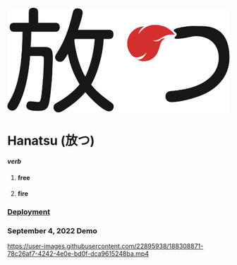 ![Hanatsu](src/assets/hanatsu-dark.svg)

# Hanatsu (放つ)
#### _verb_
1. #### free
2. #### fire

### [Deployment](https://craigrobertwhite.github.io/hanatsu/)

### September 4, 2022 Demo
https://user-images.githubusercontent.com/22895938/188308871-78c26af7-4242-4e0e-bd0f-dca9615248ba.mp4
